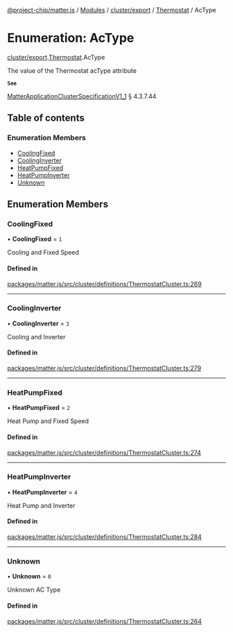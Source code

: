 [@project-chip/matter.js](../README.md) / [Modules](../modules.md) / [cluster/export](../modules/cluster_export.md) / [Thermostat](../modules/cluster_export.Thermostat.md) / AcType

# Enumeration: AcType

[cluster/export](../modules/cluster_export.md).[Thermostat](../modules/cluster_export.Thermostat.md).AcType

The value of the Thermostat acType attribute

**`See`**

[MatterApplicationClusterSpecificationV1_1](../interfaces/spec_export.MatterApplicationClusterSpecificationV1_1.md) § 4.3.7.44

## Table of contents

### Enumeration Members

- [CoolingFixed](cluster_export.Thermostat.AcType.md#coolingfixed)
- [CoolingInverter](cluster_export.Thermostat.AcType.md#coolinginverter)
- [HeatPumpFixed](cluster_export.Thermostat.AcType.md#heatpumpfixed)
- [HeatPumpInverter](cluster_export.Thermostat.AcType.md#heatpumpinverter)
- [Unknown](cluster_export.Thermostat.AcType.md#unknown)

## Enumeration Members

### CoolingFixed

• **CoolingFixed** = ``1``

Cooling and Fixed Speed

#### Defined in

[packages/matter.js/src/cluster/definitions/ThermostatCluster.ts:269](https://github.com/project-chip/matter.js/blob/16d5b0d/packages/matter.js/src/cluster/definitions/ThermostatCluster.ts#L269)

___

### CoolingInverter

• **CoolingInverter** = ``3``

Cooling and Inverter

#### Defined in

[packages/matter.js/src/cluster/definitions/ThermostatCluster.ts:279](https://github.com/project-chip/matter.js/blob/16d5b0d/packages/matter.js/src/cluster/definitions/ThermostatCluster.ts#L279)

___

### HeatPumpFixed

• **HeatPumpFixed** = ``2``

Heat Pump and Fixed Speed

#### Defined in

[packages/matter.js/src/cluster/definitions/ThermostatCluster.ts:274](https://github.com/project-chip/matter.js/blob/16d5b0d/packages/matter.js/src/cluster/definitions/ThermostatCluster.ts#L274)

___

### HeatPumpInverter

• **HeatPumpInverter** = ``4``

Heat Pump and Inverter

#### Defined in

[packages/matter.js/src/cluster/definitions/ThermostatCluster.ts:284](https://github.com/project-chip/matter.js/blob/16d5b0d/packages/matter.js/src/cluster/definitions/ThermostatCluster.ts#L284)

___

### Unknown

• **Unknown** = ``0``

Unknown AC Type

#### Defined in

[packages/matter.js/src/cluster/definitions/ThermostatCluster.ts:264](https://github.com/project-chip/matter.js/blob/16d5b0d/packages/matter.js/src/cluster/definitions/ThermostatCluster.ts#L264)
